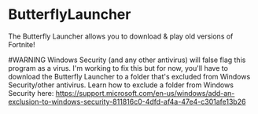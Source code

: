 # ButterflyLauncher
The Butterfly Launcher allows you to download & play old versions of Fortnite!

#WARNING
Windows Security (and any other antivirus) will false flag this program as a virus. I'm working to fix this but for now, you'll have to download the Butterfly Launcher to a folder that's excluded from Windows Security/other antivirus. Learn how to exclude a folder from Windows Security here: https://support.microsoft.com/en-us/windows/add-an-exclusion-to-windows-security-811816c0-4dfd-af4a-47e4-c301afe13b26
